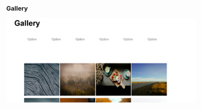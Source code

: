 <h3>Gallery</h3>

<a href="https://app.netlify.com/sites/whimsical-pithivier-ee8eba/overview"><img src="Screenshot 2024-12-20 101844.png"></a>
